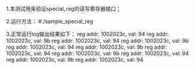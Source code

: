 1.本测试用来验证special_reg的读写寄存器接口；

2.运行方法：
#./sample_special_reg

3.正常运行log输出结果如下：
reg addr: 1002023c, val: 94
reg addr: 1002023c, val: 9b
reg addr: 1002023c, val: 94
reg addr: 1002023c, val: 9b
reg addr: 1002023c, val: 94
reg addr: 1002023c, val: 9b
reg addr: 1002023c, val: 94
reg addr: 1002023c, val: 9b
reg addr: 1002023c, val: 94
reg addr: 1002023c, val: 9b
reg addr: 1002023c, val: 94
